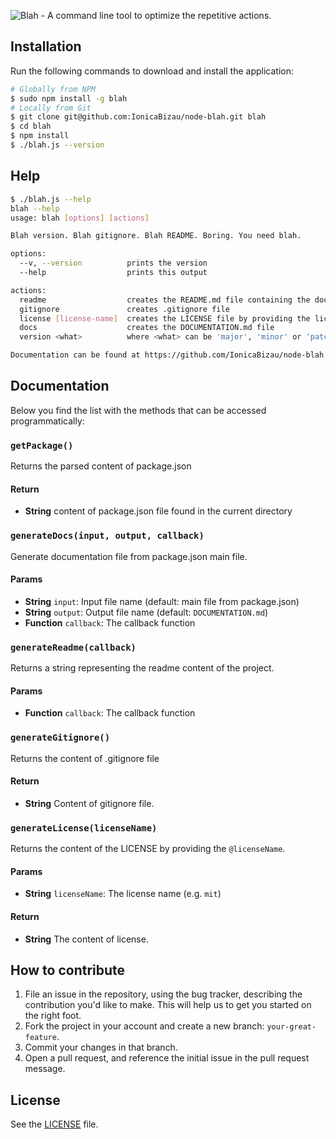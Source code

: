 ![Blah - A command line tool to optimize the repetitive actions.](http://i.imgur.com/at4TK2R.png)

## Installation
Run the following commands to download and install the application:

```sh
# Globally from NPM
$ sudo npm install -g blah
# Locally from Git
$ git clone git@github.com:IonicaBizau/node-blah.git blah
$ cd blah
$ npm install
$ ./blah.js --version
```

## Help

```sh
$ ./blah.js --help
blah --help
usage: blah [options] [actions]

Blah version. Blah gitignore. Blah README. Boring. You need blah.

options:
  --v, --version          prints the version
  --help                  prints this output

actions:
  readme                  creates the README.md file containing the documentation also
  gitignore               creates .gitignore file
  license [license-name]  creates the LICENSE file by providing the license name
  docs                    creates the DOCUMENTATION.md file
  version <what>          where <what> can be 'major', 'minor' or 'patch'. Default: patch

Documentation can be found at https://github.com/IonicaBizau/node-blah
```

## Documentation

Below you find the list with the methods that can be accessed programmatically:

### `getPackage()`
Returns the parsed content of package.json

#### Return
- **String** content of package.json file found in the current directory

### `generateDocs(input, output, callback)`
Generate documentation file from package.json main file.

#### Params
- **String** `input`: Input file name (default: main file from package.json)
- **String** `output`: Output file name (default: `DOCUMENTATION.md`)
- **Function** `callback`: The callback function

### `generateReadme(callback)`
Returns a string representing the readme content of the project.

#### Params
- **Function** `callback`: The callback function

### `generateGitignore()`
Returns the content of .gitignore file

#### Return
- **String** Content of gitignore file.

### `generateLicense(licenseName)`
Returns the content of the LICENSE by providing the `@licenseName`.

#### Params
- **String** `licenseName`: The license name (e.g. `mit`)

#### Return
- **String** The content of license.

## How to contribute

1. File an issue in the repository, using the bug tracker, describing the
   contribution you'd like to make. This will help us to get you started on the
   right foot.
2. Fork the project in your account and create a new branch:
   `your-great-feature`.
3. Commit your changes in that branch.
4. Open a pull request, and reference the initial issue in the pull request
   message.

## License
See the [LICENSE](./LICENSE) file.
